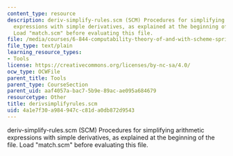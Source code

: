 ```yaml
---
content_type: resource
description: deriv-simplify-rules.scm (SCM) Procedures for simplifying arithmetic
  expressions with simple derivatives, as explained at the beginning of the file.
  Load "match.scm" before evaluating this file.
file: /media/courses/6-844-computability-theory-of-and-with-scheme-spring-2003/4a1e7f30a984947cc81da0db872d9543_derivsimplifyrules.scm
file_type: text/plain
learning_resource_types:
- Tools
license: https://creativecommons.org/licenses/by-nc-sa/4.0/
ocw_type: OCWFile
parent_title: Tools
parent_type: CourseSection
parent_uid: aaf4057a-bac7-5b9e-89ac-ae095a684679
resourcetype: Other
title: derivsimplifyrules.scm
uid: 4a1e7f30-a984-947c-c81d-a0db872d9543
---
```

deriv-simplify-rules.scm (SCM) Procedures for simplifying arithmetic expressions with simple derivatives, as explained at the beginning of the file. Load "match.scm" before evaluating this file.